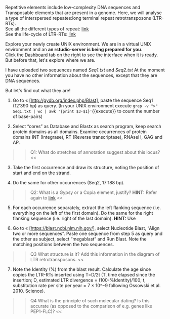 Repetitive elements include low-complexity DNA sequences and Transposable elements that are present in a genome. Here, we will analyse a type of interspersed repeates:long terminal repeat retrotransposons (LTR-RTs).  
See all the different types of repeat: [link](https://media.springernature.com/full/springer-static/image/art%3A10.1038%2Fnrg2165/MediaObjects/41576_2007_Article_BFnrg2165_Fig1_HTML.jpg?as=webp)  
See the life-cycle of LTR-RTs: [link](https://en.wikipedia.org/wiki/LTR_retrotransposon#/media/File:LTR_retrotransposon.png)

Explore your newly create UNIX environment.
We are in a virtual UNIX environment and an **an rstudio-server is being prepared for you**.  
Click the [Dashboard](https://[[HOST_SUBDOMAIN]]-8787-[[KATACODA_HOST]].environments.katacoda.com/) tab on the right to see the interface when it is ready. But before that, let's explore where we are.


I have uploaded two sequences named *Seq1.txt* and *Seq2.txt*
At the moment you have no other information about the sequences, except that they are DNA sequences.

But let's find out what they are!  

1. Go to « [http://gydb.org/index.php/Blast], paste the sequence Seq1 (12’390 bp) as query. (In your UNIX environment execute `grep -v ">" Seq1.txt | wc | awk '{print $3-$1}'`{{execute}} to count the number of base-pairs) 

2. Select “cores” as Database and Blastx as search program, keep search protein domains as all domains. Examine occurrences of protein domains INT (Integrase), RT (Reverse transcriptase), RNAseH, GAG and AP. 

>>Q1: What do stretches of annotation suggest about this locus? <<

3. Take the first occurrence and draw its structure, noting the position of start and end on the strand.

4. Do the same for other occurrences (Seq2, 17’188 bp). 

>>Q2: What is a Gypsy or a Copia element, justify? **HINT:** Refer again to [link](https://media.springernature.com/full/springer-static/image/art%3A10.1038%2Fnrg2165/MediaObjects/41576_2007_Article_BFnrg2165_Fig1_HTML.jpg?as=webp) <<

5. For each occurrence separately, extract the left flanking sequence (i.e. everything on the left of the first domain). Do the same for the right flanking sequence (i.e. right of the last domain).
**HINT:** Use 

6. Go to « [https://blast.ncbi.nlm.nih.gov/], select Nucleotide Blast, “Align two or more sequences”. Paste one sequence from step 5 as query and the other as subject, select “megablast” and Run Blast. Note the matching positions between the two sequences. 

>>Q3 What structure is it? Add this information in the diagram of LTR retrotransposons. <<

7. Note the Identity (%) from the blast result. Calculate the age since copies the LTR-RTs inserted using T=D/2t (T, time elapsed since the insertion; D, estimated LTR divergence = (100-%Identity)/100; t,  substitution rate per site per year = 7 × 10^−9 following Ossowski et al. 2010. Science). 

>>Q4 What is the principle of such molecular dating? Is this accurate (as opposed to the comparison of e.g. genes like PEP1-FLC)? <<

